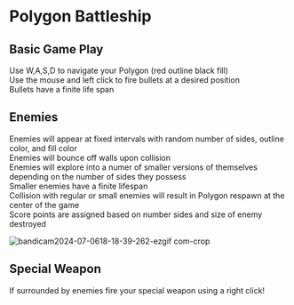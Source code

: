 # Polygon Battleship
## Basic Game Play
Use W,A,S,D to navigate your Polygon (red outline black fill) <br/>
Use the mouse and left click to fire bullets at a desired position <br/>
Bullets have a finite life span <br/>

## Enemies
Enemies will appear at fixed intervals with random number of sides, outline color, and fill color <br/>
Enemies will bounce off walls upon collision <br/>
Enemies will explore into a numer of smaller versions of themselves depending on the number of sides they possess <br/>
Smaller enemies have a finite lifespan <br/>
Collision with regular or small enemies will result in Polygon respawn at the center of the game <br/>
Score points are assigned based on number sides and size of enemy destroyed <br/>

![bandicam2024-07-0618-18-39-262-ezgif com-crop](https://github.com/user-attachments/assets/487c2037-d923-4c22-96ba-5edeb76c5407)

## Special Weapon
If surrounded by enemies fire your special weapon using a right click! <br/>
